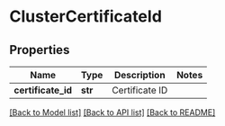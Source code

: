 # ClusterCertificateId

## Properties
Name | Type | Description | Notes
------------ | ------------- | ------------- | -------------
**certificate_id** | **str** | Certificate ID | 

[[Back to Model list]](../README.md#documentation-for-models) [[Back to API list]](../README.md#documentation-for-api-endpoints) [[Back to README]](../README.md)

